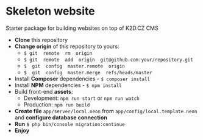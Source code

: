 # Skeleton website

Starter package for building websites on top of K2D.CZ CMS

- **Clone** this repository
- **Change origin** of this repository to yours:
	- `$ git  remote  rm  origin`
	- `$ git  remote  add  origin  git@github.com:your/repository.git`
	- `$  git  config  master.remote  origin`
	- `$  git  config  master.merge  refs/heads/master`
- Install **Composer** dependencies - `$ composer install`
- Install **NPM** dependencies - `$ npm install`
- Build front-end **assets**:
	- Development: `npm run start` or `npm run watch`
	- Production: `npm run build`
- **Create file** `app/server/local.neon` from `app/config/local.template.neon` and **configure database connection**
- **Run** `$ php bin/console migration:continue`
- **Enjoy**
